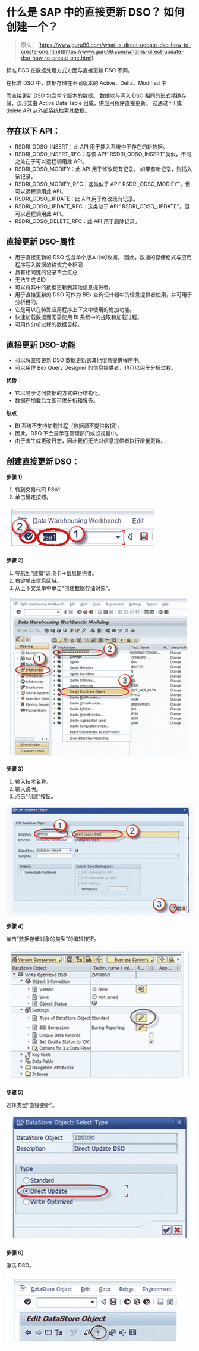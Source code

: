 # 什么是 SAP 中的直接更新 DSO？ 如何创建一个？

> 原文： [https://www.guru99.com/what-is-direct-update-dso-how-to-create-one.html](https://www.guru99.com/what-is-direct-update-dso-how-to-create-one.html)

标准 DSO 在数据处理方式方面与直接更新 DSO 不同。

在标准 DSO 中，数据存储在不同版本的 Active，Delta，Modified 中

而直接更新 DSO 包含单个版本的数据。 数据以与写入 DSO 相同的形式精确存储，该形式由 Active Data Table 组成，供应用程序直接更新。 它通过 fill 或 delete API 从外部系统检索其数据。

## **存在以下 API**：

*   RSDRI_ODSO_INSERT：此 API 用于插入系统中不存在的新数据。
*   RSDRI_ODSO_INSERT_RFC：与该 API“ RSDRI_ODSO_INSERT”类似，不同之处在于可以远程调用此 API。
*   RSDRI_ODSO_MODIFY：此 API 用于修改现有记录。 如果有新记录，则插入该记录。
*   RSDRI_ODSO_MODIFY_RFC：这类似于 API“ RSDRI_ODSO_MODIFY”，但可以远程调用此 API。
*   RSDRI_ODSO_UPDATE：此 API 用于修改现有记录。
*   RSDRI_ODSO_UPDATE_RFC：这类似于 API“ RSDRI_ODSO_UPDATE”，但可以远程调用此 API。
*   RSDRI_ODSO_DELETE_RFC：此 API 用于删除记录。

## **直接更新 DSO-属性**

*   用于直接更新的 DSO 包含单个版本中的数据。 因此，数据的存储格式与应用程序写入数据的格式完全相同
*   具有相同键的记录不会汇总
*   无法生成 SID
*   可以将其中的数据更新到其他信息提供者。
*   用于直接更新的 DSO 可作为 BEx 查询设计器中的信息提供者使用，并可用于分析目的。
*   它是可以在特殊应用程序上下文中使用的附加功能。
*   快速加载数据而无需使用 BI 系统中的提取和加载过程。
*   可用作分析过程的数据目标。

## **直接更新 DSO-功能**

*   可以将直接更新 DSO 数据更新到其他信息提供程序中。
*   可以用作 Bex Query Designer 的信息提供者，也可以用于分析过程。

**优势**：

*   它以易于访问数据的方式进行结构化。
*   数据在加载后立即可供分析和报告。

**缺点**

*   BI 系统不支持加载过程（数据源不提供数据）。
*   因此，DSO 不会显示在管理部门或监视器中。
*   由于未生成更改日志，因此我们无法对信息提供者执行增量更新。

## 创建直接更新 DSO：

**步骤 1）**

1.  转到交易代码 RSA1
2.  单击确定按钮。

![](img/091da90c004360da91059e6d0d3dd6c1.png)

**步骤 2）**

1.  导航到“建模”选项卡->信息提供者。
2.  右键单击信息区域。
3.  从上下文菜单中单击“创建数据存储对象”。

![](img/3d261920d8902bb499553d5a9e9ba39d.png)

**步骤 3）**

1.  输入技术名称。
2.  输入说明。
3.  点击“创建”按钮。

![](img/b9e12d229453a0ea22b6c41b91331116.png)

**步骤 4）**

单击“数据存储对象的类型”的编辑按钮。

![](img/f8fe9801962229b08a554df70a9d5799.png)

**步骤 5）**

选择类型“直接更新”。

![](img/5e35db6697b9279a2d54648bf08f78ef.png)

**步骤 6）**

激活 DSO。

![](img/839bb19899703fdde04dd355ebf68e80.png)